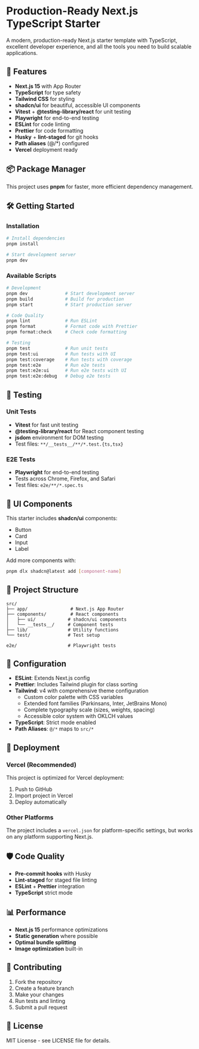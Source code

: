 # Production-Ready Next.js TypeScript Starter

A modern, production-ready Next.js starter template with TypeScript, excellent developer experience, and all the tools you need to build scalable applications.

## 🚀 Features

- **Next.js 15** with App Router
- **TypeScript** for type safety
- **Tailwind CSS** for styling
- **shadcn/ui** for beautiful, accessible UI components
- **Vitest** + **@testing-library/react** for unit testing
- **Playwright** for end-to-end testing
- **ESLint** for code linting
- **Prettier** for code formatting
- **Husky** + **lint-staged** for git hooks
- **Path aliases** (@/\*) configured
- **Vercel** deployment ready

## 📦 Package Manager

This project uses **pnpm** for faster, more efficient dependency management.

## 🛠️ Getting Started

### Installation

```bash
# Install dependencies
pnpm install

# Start development server
pnpm dev
```

### Available Scripts

```bash
# Development
pnpm dev              # Start development server
pnpm build            # Build for production
pnpm start            # Start production server

# Code Quality
pnpm lint             # Run ESLint
pnpm format           # Format code with Prettier
pnpm format:check     # Check code formatting

# Testing
pnpm test             # Run unit tests
pnpm test:ui          # Run tests with UI
pnpm test:coverage    # Run tests with coverage
pnpm test:e2e         # Run e2e tests
pnpm test:e2e:ui      # Run e2e tests with UI
pnpm test:e2e:debug   # Debug e2e tests
```

## 🧪 Testing

### Unit Tests

- **Vitest** for fast unit testing
- **@testing-library/react** for React component testing
- **jsdom** environment for DOM testing
- Test files: `**/__tests__/**/*.test.{ts,tsx}`

### E2E Tests

- **Playwright** for end-to-end testing
- Tests across Chrome, Firefox, and Safari
- Test files: `e2e/**/*.spec.ts`

## 🎨 UI Components

This starter includes **shadcn/ui** components:

- Button
- Card
- Input
- Label

Add more components with:

```bash
pnpm dlx shadcn@latest add [component-name]
```

## 📁 Project Structure

```
src/
├── app/                # Next.js App Router
├── components/         # React components
│   ├── ui/            # shadcn/ui components
│   └── __tests__/     # Component tests
├── lib/               # Utility functions
└── test/              # Test setup

e2e/                   # Playwright tests
```

## 🔧 Configuration

- **ESLint**: Extends Next.js config
- **Prettier**: Includes Tailwind plugin for class sorting
- **Tailwind**: v4 with comprehensive theme configuration
  - Custom color palette with CSS variables
  - Extended font families (Parkinsans, Inter, JetBrains Mono)
  - Complete typography scale (sizes, weights, spacing)
  - Accessible color system with OKLCH values
- **TypeScript**: Strict mode enabled
- **Path Aliases**: `@/*` maps to `src/*`

## 🚀 Deployment

### Vercel (Recommended)

This project is optimized for Vercel deployment:

1. Push to GitHub
2. Import project in Vercel
3. Deploy automatically

### Other Platforms

The project includes a `vercel.json` for platform-specific settings, but works on any platform supporting Next.js.

## 🛡️ Code Quality

- **Pre-commit hooks** with Husky
- **Lint-staged** for staged file linting
- **ESLint** + **Prettier** integration
- **TypeScript** strict mode

## 📊 Performance

- **Next.js 15** performance optimizations
- **Static generation** where possible
- **Optimal bundle splitting**
- **Image optimization** built-in

## 🤝 Contributing

1. Fork the repository
2. Create a feature branch
3. Make your changes
4. Run tests and linting
5. Submit a pull request

## 📝 License

MIT License - see LICENSE file for details.
